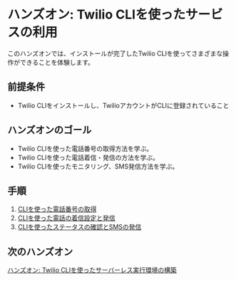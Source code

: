#  ハンズオン: Twilio CLIを使ったサービスの利用

このハンズオンでは、インストールが完了したTwilio CLIを使ってさまざまな操作ができることを体験します。

## 前提条件
- Twilio CLIをインストールし、TwilioアカウントがCLIに登録されていること

## ハンズオンのゴール
- Twilio CLIを使った電話番号の取得方法を学ぶ。
- Twilio CLIを使った電話着信・発信の方法を学ぶ。
- Twilio CLIを使ったモニタリング、SMS発信方法を学ぶ。

## 手順
1. [CLIを使った電話番号の取得](./02-01-Buy-Phone-Number.md)
2. [CLIを使った電話の着信設定と発信](./02-02-Voice.md)
3. [CLIを使ったステータスの確認とSMSの発信](./02-03-Watch-SMS.md)

## 次のハンズオン

[ハンズオン: Twilio CLIを使ったサーバーレス実行環境の構築](../03-Use-Serverless-Toolkit/03-00-Overview.md)